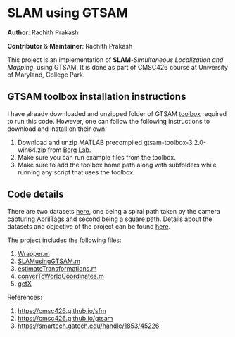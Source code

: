 # SLAM using GTSAM

**Author**: Rachith Prakash

__Contributor__ & __Maintainer__: Rachith Prakash

This project is an implementation of **SLAM**-*Simultaneous Localization and Mapping*, using GTSAM. It is done as part of CMSC426 course at University of Maryland, College Park.

## GTSAM toolbox installation instructions

I have already downloaded and unzipped folder of GTSAM [toolbox](https://github.com/RachithP/Computer-Vision/tree/test/SLAM/gtsam-toolbox-3.2.0-win64/gtsam_toolbox) required to run this code. However, one can follow the following instructions to download and install on their own.

1. Download and unzip MATLAB precompiled gtsam-toolbox-3.2.0-win64.zip from [Borg Lab](https://borg.cc.gatech.edu/download.html).
2. Make sure you can run example files from the toolbox.
3. Make sure to add the toolbox home path along with subfolders while running any script that uses the toolbox.

## Code details

There are two datasets [here](https://github.com/RachithP/Computer-Vision/tree/master/SLAM/implementation/code/data), one being a spiral path taken by the camera capturing [AprilTags](https://april.eecs.umich.edu/software/apriltag) and second being a square path. Details about the datasets and objective of the project can be found [here](https://cmsc426.github.io/2018/proj/p4).

The project includes the following files:

1. [Wrapper.m](https://github.com/RachithP/Computer-Vision/blob/master/SLAM/implementation/code/Wrapper.m)
2. [SLAMusingGTSAM.m](https://github.com/RachithP/Computer-Vision/blob/master/SLAM/implementation/code/SLAMusingGTSAM.m)
3. [estimateTransformations.m](https://github.com/RachithP/Computer-Vision/blob/master/SLAM/implementation/code/estimateTransformations.m)
4. [converToWorldCoordinates.m](https://github.com/RachithP/Computer-Vision/blob/master/SLAM/implementation/code/convertToWorldCoordinates.m)
5. [getX](https://github.com/RachithP/Computer-Vision/blob/master/SLAM/implementation/code/getX.m)


References: 
1. https://cmsc426.github.io/sfm
2. https://cmsc426.github.io/gtsam
3. https://smartech.gatech.edu/handle/1853/45226
